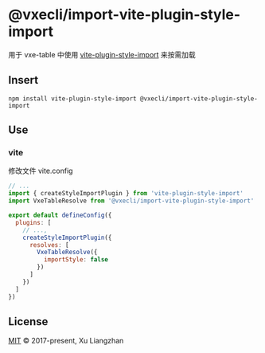 # @vxecli/import-vite-plugin-style-import

用于 vxe-table 中使用 [vite-plugin-style-import](https://www.npmjs.com/package/vite-plugin-style-import) 来按需加载

## Insert

```shell
npm install vite-plugin-style-import @vxecli/import-vite-plugin-style-import
```

## Use

### vite

修改文件 vite.config

```javascript
// ...
import { createStyleImportPlugin } from 'vite-plugin-style-import'
import VxeTableResolve from '@vxecli/import-vite-plugin-style-import'

export default defineConfig({
  plugins: [
    // ...,
    createStyleImportPlugin({
      resolves: [
        VxeTableResolve({
          importStyle: false
        })
      ]
    })
  ]
})
```

## License

[MIT](LICENSE) © 2017-present, Xu Liangzhan
